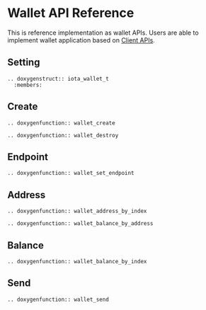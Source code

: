 # Wallet API Reference

This is reference implementation as wallet APIs. Users are able to implement wallet application based on [Client APIs](./client.md#client-api-reference).

## Setting

```{eval-rst}
.. doxygenstruct:: iota_wallet_t
  :members:
```

## Create

```{eval-rst}
.. doxygenfunction:: wallet_create
```

```{eval-rst}
.. doxygenfunction:: wallet_destroy
```

## Endpoint

```{eval-rst}
.. doxygenfunction:: wallet_set_endpoint
```

## Address

```{eval-rst}
.. doxygenfunction:: wallet_address_by_index
```

```{eval-rst}
.. doxygenfunction:: wallet_balance_by_address
```

## Balance

```{eval-rst}
.. doxygenfunction:: wallet_balance_by_index
```

## Send

```{eval-rst}
.. doxygenfunction:: wallet_send
```
